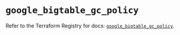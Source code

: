 # `google_bigtable_gc_policy`

Refer to the Terraform Registry for docs: [`google_bigtable_gc_policy`](https://registry.terraform.io/providers/hashicorp/google-beta/6.29.0/docs/resources/google_bigtable_gc_policy).
